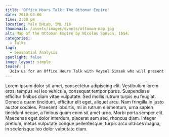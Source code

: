```yaml
---
title: 'Office Hours Talk: The Ottoman Empire'
date: 2018-03-06
time: 2:00 pm
location: Yale DHLab, SML 316
thumbnail: /assets/images/events/ottoman-map.jpg
alt: Map of the Ottoman Empire by Nicolas Sanson, 1654.
categories: 
  - Talks
tags:
  - Geospatial Analysis
spotlight: false 
image_layout: simple
teaser: |
  Join us for an Office Hours Talk with Veysel Simsek who will present his DH map of the Ottoman empire. 
---
```


Lorem ipsum dolor sit amet, consectetur adipiscing elit. Vestibulum lorem eros, tempus vel leo vehicula, consequat tempor purus. Suspendisse efficitur finibus diam vitae vulputate. Sed mollis rutrum turpis eu feugiat. Donec a quam tincidunt, efficitur elit eget, aliquet arcu. Nam fringilla in justo auctor sodales. Praesent lobortis, mi in rutrum elementum, urna sapien tincidunt neque, a finibus quam enim sit amet urna. Morbi porta semper elit. Maecenas eget dolor interdum, placerat sem sed, rhoncus diam. Integer pretium, metus vulputate congue pellentesque, turpis arcu ultrices magna, in scelerisque leo dolor vulputate diam. 